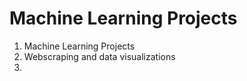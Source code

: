 # Machine Learning Projects
1. Machine Learning Projects
2. Webscraping and data visualizations
3. 
